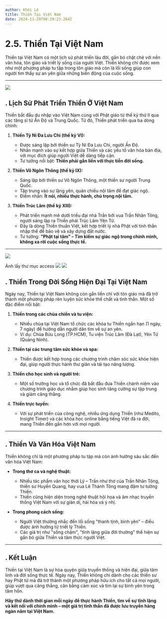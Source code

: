 ```yaml
---
author: Khôi Lê
title: Thiền Tại Việt Nam
date: 2024-11-29T08:29:23.264Z
---
```

# **2.5. Thiền Tại Việt Nam**  

Thiền tại Việt Nam có một lịch sử phát triển lâu đời, gắn bó chặt chẽ với nền văn hóa, tôn giáo và triết lý sống của người Việt. Thiền không chỉ được xem như một phương pháp tu tập trong tôn giáo mà còn là lối sống giúp con người tìm thấy sự an yên giữa những biến động của cuộc sống.

---
![](/images/mau/giuong-go-oc-cho-gg19-10.webp)

## **. Lịch Sử Phát Triển Thiền Ở Việt Nam**  
Thiền bắt đầu du nhập vào Việt Nam cùng với Phật giáo từ thế kỷ thứ II qua các tăng sĩ từ Ấn Độ và Trung Quốc. Từ đó, Thiền phát triển qua ba dòng chính:  

1. **Thiền Tỳ Ni Đa Lưu Chi (thế kỷ VI):**  
   - Được sáng lập bởi thiền sư Tỳ Ni Đa Lưu Chi, người Ấn Độ.  
   - Nhấn mạnh vào sự kết hợp giữa Thiền và các yếu tố văn hóa bản địa, với mục đích giúp người Việt dễ dàng tiếp cận.  
   - Tư tưởng nổi bật: **Thiền phải gắn liền với thực tiễn đời sống.**  

2. **Thiền Vô Ngôn Thông (thế kỷ IX):**  
   - Sáng lập bởi thiền sư Vô Ngôn Thông, một thiền sư người Trung Quốc.  
   - Tập trung vào sự lặng yên, quán chiếu nội tâm để đạt giác ngộ.  
   - Điểm nhấn: **Ít nói, nhiều thực hành, chú trọng nội tâm.**  

3. **Thiền Trúc Lâm (thế kỷ XIII):**  
   - Phát triển mạnh mẽ dưới triều đại nhà Trần bởi vua Trần Nhân Tông, người sáng lập ra Thiền phái Trúc Lâm Yên Tử.  
   - Đây là dòng Thiền thuần Việt, kết hợp triết lý nhà Phật với tinh thần nhập thế để bảo vệ và xây dựng đất nước.  
   - Tư tưởng: **"Phật tại tâm" – Tìm kiếm sự giác ngộ trong chính mình, không xa rời cuộc sống thực tế.**

---
![](/images/card-image-unprocessed.jpg)

Ảnh lấy thư mục access
![](/images/mau/giuong-go-oc-cho-gg19-11.webp)
![](/images/mau/giuong-go-oc-cho-gg19-7.webp)


## **. Thiền Trong Đời Sống Hiện Đại Tại Việt Nam**  
Ngày nay, Thiền tại Việt Nam không còn gắn liền chỉ với tôn giáo mà đã trở thành một phương pháp rèn luyện sức khỏe thể chất và tinh thần. Một số đặc điểm nổi bật:  

1. **Thiền trong các chùa chiền và tu viện:**  
   - Nhiều chùa tại Việt Nam tổ chức các khóa tu Thiền ngắn hạn (1 ngày, 7 ngày) để hướng dẫn người dân tìm về sự an yên.  
   - Ví dụ: Chùa Bửu Long (TP.HCM), Tu viện Trúc Lâm (Đà Lạt), Yên Tử (Quảng Ninh).  

2. **Thiền tại các trung tâm sức khỏe và spa:**  
   - Thiền được kết hợp trong các chương trình chăm sóc sức khỏe hiện đại, giúp người thực hành thư giãn và tái tạo năng lượng.  

3. **Thiền cho học sinh và người trẻ:**  
   - Một số trường học và tổ chức đã bắt đầu đưa Thiền chánh niệm vào chương trình giáo dục nhằm giúp học sinh tăng cường sự tập trung và giảm căng thẳng.  

4. **Thiền trực tuyến:**  
   - Với sự phát triển của công nghệ, nhiều ứng dụng Thiền (như Medito, Insight Timer) và các khóa học online bằng tiếng Việt đã ra đời, mang Thiền đến gần hơn với mọi người.  

---

## **. Thiền Và Văn Hóa Việt Nam**  
Thiền không chỉ là một phương pháp tu tập mà còn ảnh hưởng sâu sắc đến văn hóa Việt Nam:  

- **Trong thơ ca và nghệ thuật:**  
   - Nhiều tác phẩm văn học thời Lý – Trần như thơ của Trần Nhân Tông, thiền sư Huyền Quang, hay vua Lê Thánh Tông mang đậm tư tưởng Thiền.  
   - Thiền cũng hiện diện trong nghệ thuật hội họa và âm nhạc truyền thống Việt Nam với sự giản dị, hài hòa và ý nhị.  

- **Trong phong cách sống:**  
   - Người Việt thường nhắc đến lối sống "thanh tịnh, bình yên" – điều được ảnh hưởng từ triết lý Thiền.  
   - Các giá trị như "sống chậm", "tĩnh lặng giữa đời thường" thể hiện sự gắn bó giữa Thiền và tâm thức người Việt.  

---

## **. Kết Luận**  
Thiền tại Việt Nam là sự hòa quyện giữa truyền thống và hiện đại, giữa tâm linh và đời sống thực tế. Ngày nay, Thiền không chỉ dành cho các thiền sư hay Phật tử mà đã trở thành một phương pháp hữu ích cho tất cả mọi người, giúp vượt qua căng thẳng, cân bằng cảm xúc và tìm lại sự bình yên trong tâm hồn.  

**Hãy thử dành thời gian mỗi ngày để thực hành Thiền, tìm về sự tĩnh lặng và kết nối với chính mình – một giá trị tinh thần đã được lưu truyền hàng ngàn năm tại Việt Nam.**  